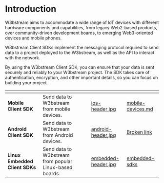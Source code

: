 # Introduction

W3bstream aims to accommodate a wide range of IoT devices with different hardware components and capabilities, from legacy Web2-based products, over community-driven development boards, to emerging Web3-oriented devices and mobile phones.

W3bstream Client SDKs implement the messaging protocol required to send data to a project deployed to the W3bstream, as well as the API to interact with the network.

By using the W3bstream Client SDK, you can ensure that your data is sent securely and reliably to your W3bstream project. The SDK takes care of authentication, encryption, and other important details, so you can focus on building your project.

<table data-view="cards"><thead><tr><th></th><th></th><th></th><th data-hidden data-card-cover data-type="files"></th><th data-hidden data-card-target data-type="content-ref"></th></tr></thead><tbody><tr><td><strong>Mobile</strong> <strong>Client SDK</strong></td><td>Send data to W3bstream from mobile devices.</td><td></td><td><a href="../.gitbook/assets/ios-header.jpg">ios-header.jpg</a></td><td><a href="../device-sdks/mobile-devices.md">mobile-devices.md</a></td></tr><tr><td><strong>Android Client SDK</strong></td><td>Send data to W3bstream from Android devices.</td><td></td><td><a href="../.gitbook/assets/android-header.jpg">android-header.jpg</a></td><td><a href="broken-reference">Broken link</a></td></tr><tr><td><strong>Linux Embedded Client SDKs</strong></td><td>Send data to W3bstream from popular Linux-based boards.</td><td></td><td><a href="../.gitbook/assets/embedded-header.jpg">embedded-header.jpg</a></td><td><a href="embedded-sdks/">embedded-sdks</a></td></tr></tbody></table>
